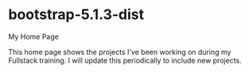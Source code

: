 # bootstrap-5.1.3-dist
My Home Page

This home page shows the projects I've been working on during my Fullstack training. I will update this periodically to include new projects.

